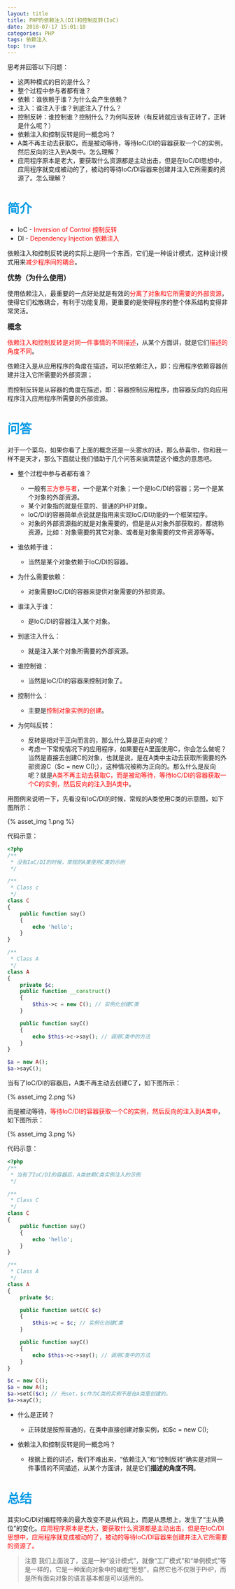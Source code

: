 ```yaml
---
layout: title
title: PHP的依赖注入(DI)和控制反转(IoC)
date: 2018-07-17 15:01:10
categories: PHP
tags: 依赖注入
top: true
---
```

思考并回答以下问题：
* 这两种模式的目的是什么？
* 整个过程中参与者都有谁？
* 依赖：谁依赖于谁？为什么会产生依赖？
* 注入：谁注入于谁？到底注入了什么？
* 控制反转：谁控制谁？控制什么？为何叫反转（有反转就应该有正转了，正转是什么呢？）
* 依赖注入和控制反转是同一概念吗？
* A类不再主动去获取C，而是被动等待，等待IoC/DI的容器获取一个C的实例，然后反向的注入到A类中。怎么理解？
* 应用程序原本是老大，要获取什么资源都是主动出击，但是在IoC/DI思想中，应用程序就变成被动的了，被动的等待IoC/DI容器来创建并注入它所需要的资源了。怎么理解？

<!--more-->

# <span style="color:#039BE5;">简介</span>

* IoC - <span style="color:red">Inversion of Control  控制反转</span>
* DI  - <span style="color:red">Dependency Injection  依赖注入</span>

依赖注入和控制反转说的实际上是同一个东西，它们是一种设计模式，这种设计模式用来<span style="color:red">减少程序间的耦合</span>。

<font size=3>**优势（为什么使用）**</font>

使用依赖注入，最重要的一点好处就是有效的<span style="color:red">分离了对象和它所需要的外部资源</span>，使得它们松散耦合，有利于功能复用，更重要的是使得程序的整个体系结构变得非常灵活。

<font size=3>**概念**</font>

<span style="color:red">依赖注入和控制反转是对同一件事情的不同描述</span>，从某个方面讲，就是它们<span style="color:red">描述的角度不同</span>。

依赖注入是从应用程序的角度在描述，可以把依赖注入，即：应用程序依赖容器创建并注入它所需要的外部资源；

而控制反转是从容器的角度在描述，即：容器控制应用程序，由容器反向的向应用程序注入应用程序所需要的外部资源。

# <span style="color:#039BE5;">问答</span>

对于一个菜鸟，如果你看了上面的概念还是一头雾水的话，那么恭喜你，你和我一样不是天才，那么下面就让我们借助于几个问答来搞清楚这个概念的意思吧。

* 整个过程中参与者都有谁？

    * 一般有<span style="color:red">三方参与者</span>，一个是某个对象；一个是IoC/DI的容器；另一个是某个对象的外部资源。
    * 某个对象指的就是任意的、普通的PHP对象。
    * IoC/DI的容器简单点说就是指用来实现IoC/DI功能的一个框架程序。
    * 对象的外部资源指的就是对象需要的，但是是从对象外部获取的，都统称资源，比如：对象需要的其它对象、或者是对象需要的文件资源等等。


* 谁依赖于谁：

    * 当然是某个对象依赖于IoC/DI的容器。


* 为什么需要依赖：

    * 对象需要IoC/DI的容器来提供对象需要的外部资源。


* 谁注入于谁：

    * 是IoC/DI的容器注入某个对象。


* 到底注入什么：

    * 就是注入某个对象所需要的外部资源。


* 谁控制谁：

    * 当然是IoC/DI的容器来控制对象了。


* 控制什么：

    * 主要是<span style="color:red">控制对象实例的创建</span>。


* 为何叫反转：

    * 反转是相对于正向而言的，那么什么算是正向的呢？
    * 考虑一下常规情况下的应用程序，如果要在A里面使用C，你会怎么做呢？当然是直接去创建C的对象，也就是说，是在A类中主动去获取所需要的外部资源C（$c = new C();），这种情况被称为正向的。那么什么是反向呢？就是<span style="color:red">A类不再主动去获取C，而是被动等待，等待IoC/DI的容器获取一个C的实例，然后反向的注入到A类中</span>。

用图例来说明一下，先看没有IoC/DI的时候，常规的A类使用C类的示意图，如下图所示：

{% asset_img 1.png %}

代码示意：
```php
<?php
/**
 * 没有IoC/DI的时候，常规的A类使用C类的示例
 */

/**
 * Class c
 */
class C
{
    public function say()
    {
        echo 'hello';
    }
}

/**
 * Class A
 */
class A
{
    private $c;
    public function __construct()
    {
        $this->c = new C(); // 实例化创建C类
    }

    public function sayC()
    {
        echo $this->c->say(); // 调用C类中的方法
    }
}

$a = new A();
$a->sayC();
```
当有了IoC/DI的容器后，A类不再主动去创建C了，如下图所示：

{% asset_img 2.png %}

而是被动等待，<span style="color:red">等待IoC/DI的容器获取一个C的实例，然后反向的注入到A类中</span>，如下图所示：

{% asset_img 3.png %}

代码示意：
```php
<?php
/**
 * 当有了IoC/DI的容器后，A类依赖C类实例注入的示例
 */

/**
 * Class C
 */
class C
{
    public function say()
    {
        echo 'hello';
    }
}

/**
 * Class A
 */
class A
{
    private $c;

    public function setC(C $c)
    {
        $this->c = $c; // 实例化创建C类
    }

    public function sayC()
    {
        echo $this->c->say(); // 调用C类中的方法
    }
}

$c = new C();
$a = new A();
$a->setC($c); // 先set，$c作为C类的实例不是在A类里创建的。
$a->sayC();
```
* 什么是正转？

    * 正转就是按照普通的，在类中直接创建对象实例，如$c = new C();


* 依赖注入和控制反转是同一概念吗？

    * 根据上面的讲述，我们不难出来，“依赖注入”和“控制反转”确实是对同一件事情的不同描述，从某个方面讲，就是它们**描述的角度不同**。
  

# <span style="color:#039BE5;">总结</span>

其实IoC/DI对编程带来的最大改变不是从代码上，而是从思想上，发生了“主从换位”的变化。<span style="color:red">应用程序原本是老大，要获取什么资源都是主动出击，但是在IoC/DI思想中，应用程序就变成被动的了，被动的等待IoC/DI容器来创建并注入它所需要的资源了。</span>

> 注意
我们上面说了，这是一种“设计模式”，就像“工厂模式”和“单例模式”等是一样的，它是一种面向对象中的编程“思想”，自然它也不仅限于PHP，而是所有面向对象的语言基本都是可以适用的。
